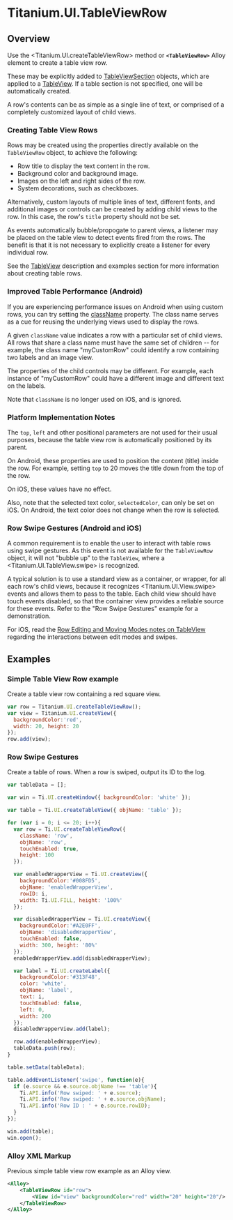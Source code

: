 # Titanium.UI.TableViewRow

<TypeHeader/>

## Overview

Use the <Titanium.UI.createTableViewRow> method or **`<TableViewRow>`** Alloy element to create
a table view row.

These may be explicitly added to [TableViewSection](Titanium.UI.TableViewSection) objects, which are applied
to a [TableView](Titanium.UI.TableView). If a table section is not specified, one will be
automatically created.

A row's contents can be as simple as a single line of text, or comprised of a completely
customized layout of child views.

### Creating Table View Rows

Rows may be created using the properties directly available on the `TableViewRow` object, to
achieve the following:

* Row title to display the text content in the row.
* Background color and background image.
* Images on the left and right sides of the row.
* System decorations, such as checkboxes.

Alternatively, custom layouts of multiple lines of text, different fonts, and additional
images or controls can be created by adding child views to the row. In this case, the row's
`title` property should not be set.

As events automatically bubble/propogate to parent views, a listener may be placed on the table
view to detect events fired from the rows. The benefit is that it is not necessary to
explicitly create a listener for every individual row.

See the [TableView](Titanium.UI.TableView) description and examples section for more information
about creating table rows.

### Improved Table Performance (Android)

If you are experiencing performance issues on Android when using custom rows, you can
try setting the [className](Titanium.UI.TableViewRow.className) property. The class name serves as a
cue for reusing the underlying views used to display the rows.

A given `className` value indicates a row with a particular set of child views.
All rows that share a class name must have the same set of children -- for example, the class
name "myCustomRow" could identify a row containing two labels and an image view.

The properties of the child controls may be different. For example, each instance of
"myCustomRow" could have a different image and different text on the labels.

Note that `className` is no longer used on iOS, and is ignored.

### Platform Implementation Notes

The `top`, `left` and other positional parameters are not used for their usual purposes, because
the table view row is automatically positioned by its parent.

On Android, these properties are used to position the content (title) inside the row. For example,
setting `top` to 20 moves the title down from the top of the row.

On iOS, these values have no effect.

Also, note that the selected text color, `selectedColor`, can only be set on iOS.
On Android, the text color does not change when the row is selected.

### Row Swipe Gestures (Android and iOS)

A common requirement is to enable the user to interact with table rows using swipe gestures.
As this event is not available for the `TableViewRow` object, it will not "bubble up" to the
`TableView`, where a <Titanium.UI.TableView.swipe> is recognized.

A typical solution is to use a standard view as a container, or wrapper, for all each row's child
views, because it recognizes <Titanium.UI.View.swipe> events and allows them to pass to the table.
Each child view should have touch events disabled, so that the container view provides a reliable
source for these events. Refer to the "Row Swipe Gestures" example for a demonstration.

For iOS, read the [Row Editing and Moving Modes notes on TableView](Titanium.UI.TableView) regarding
the interactions between edit modes and swipes.

## Examples

### Simple Table View Row example

Create a table view row containing a red square view.

``` js
var row = Titanium.UI.createTableViewRow();
var view = Titanium.UI.createView({
  backgroundColor:'red',
  width: 20, height: 20
});
row.add(view);
```

### Row Swipe Gestures

Create a table of rows. When a row is swiped, output its ID to the log.

``` js
var tableData = [];

var win = Ti.UI.createWindow({ backgroundColor: 'white' });

var table = Ti.UI.createTableView({ objName: 'table' });

for (var i = 0; i <= 20; i++){
  var row = Ti.UI.createTableViewRow({
    className: 'row',
    objName: 'row',
    touchEnabled: true,
    height: 100
  });

  var enabledWrapperView = Ti.UI.createView({
    backgroundColor:'#008FD5',
    objName: 'enabledWrapperView',
    rowID: i,
    width: Ti.UI.FILL, height: '100%'
  });

  var disabledWrapperView = Ti.UI.createView({
    backgroundColor:'#A2E0FF',
    objName: 'disabledWrapperView',
    touchEnabled: false,
    width: 300, height: '80%'
  });
  enabledWrapperView.add(disabledWrapperView);

  var label = Ti.UI.createLabel({
    backgroundColor:'#313F48',
    color: 'white',
    objName: 'label',
    text: i,
    touchEnabled: false,
    left: 0,
    width: 200
  });
  disabledWrapperView.add(label);

  row.add(enabledWrapperView);
  tableData.push(row);
}

table.setData(tableData);

table.addEventListener('swipe', function(e){
  if (e.source && e.source.objName !== 'table'){
    Ti.API.info('Row swiped: ' + e.source);
    Ti.API.info('Row swiped: ' + e.source.objName);
    Ti.API.info('Row ID : ' + e.source.rowID);
  }
});

win.add(table);
win.open();
```

### Alloy XML Markup

Previous simple table view row example as an Alloy view.

``` xml
<Alloy>
    <TableViewRow id="row">
        <View id="view" backgroundColor="red" width="20" height="20"/>
    </TableViewRow>
</Alloy>
```

<ApiDocs/>
